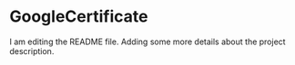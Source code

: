 # GoogleCertificate

I am editing the README file. Adding some more details about the project description.
